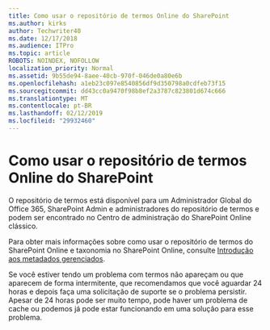 ```yaml
---
title: Como usar o repositório de termos Online do SharePoint
ms.author: kirks
author: Techwriter40
ms.date: 12/17/2018
ms.audience: ITPro
ms.topic: article
ROBOTS: NOINDEX, NOFOLLOW
localization_priority: Normal
ms.assetid: 9b55de94-8aee-40cb-970f-046de0a80e6b
ms.openlocfilehash: a1eb23c097e8540856df9d350798a0cdfeb73f15
ms.sourcegitcommit: dd43cc0a9470f98b8ef2a3787c823801d674c666
ms.translationtype: MT
ms.contentlocale: pt-BR
ms.lasthandoff: 02/12/2019
ms.locfileid: "29932460"
---
```

# <a name="how-to-use-the-sharepoint-online-term-store"></a>Como usar o repositório de termos Online do SharePoint

O repositório de termos está disponível para um Administrador Global do Office 365, SharePoint Admin e administradores do repositório de termos e podem ser encontrado no Centro de administração do SharePoint Online clássico. 
  
Para obter mais informações sobre como usar o repositório de termos do SharePoint Online e taxonomia no SharePoint Online, consulte [Introdução aos metadados gerenciados](https://go.microsoft.com/fwlink/?linkid=2044674&amp;clcid=0x409).
  
Se você estiver tendo um problema com termos não apareçam ou que aparecem de forma intermitente, que recomendamos que você aguardar 24 horas e depois faça uma solicitação de suporte se o problema persistir. Apesar de 24 horas pode ser muito tempo, pode haver um problema de cache ou podemos já pode estar funcionando em uma solução para esse problema.
  

